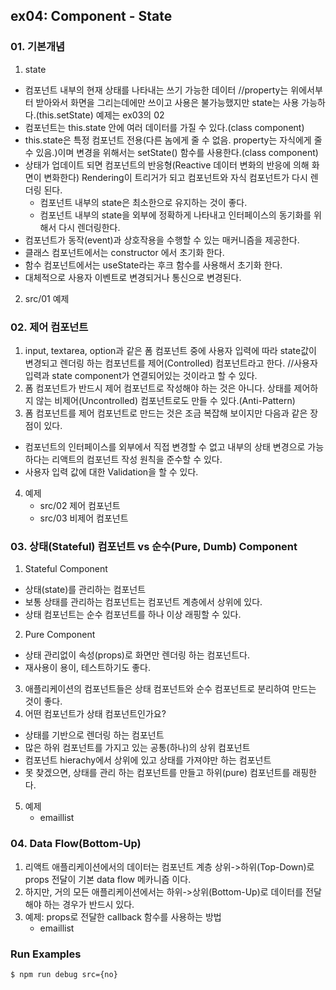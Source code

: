 ## ex04: Component - State


### 01. 기본개념
1.  state
   - 컴포넌트 내부의 현재 상태를 나타내는 쓰기 가능한 데이터      //property는 위에서부터 받아와서 화면을 그리는데에만 쓰이고 사용은 불가능했지만 state는 사용 가능하다.(this.setState) 예제는 ex03의 02
   - 컴포넌트는 this.state 안에 여러 데이터를 가질 수 있다.(class component)
   - this.state은 특정 컴포넌트 전용(다른 놈에게 줄 수 없음. property는 자식에게 줄 수 있음.)이며 변경을 위해서는 setState() 함수를 사용한다.(class component)
   - 상태가 업데이트 되면 컴포넌트의 반응형(Reactive 데이터 변화의 반응에 의해 화면이 변화한다) Rendering이 트리거가 되고 컴포넌트와 자식 컴포넌트가 다시 렌더링 된다.
      + 컴포넌트 내부의 state은 최소한으로 유지하는 것이 좋다.
      + 컴포넌트 내부의 state을 외부에 정확하게 나타내고 인터페이스의 동기화를 위해서 다시 렌더링한다.
   - 컴포넌트가 동작(event)과 상호작용을 수행할 수 있는 매커니즘을 제공한다.
   - 클래스 컴포넌트에서는 constructor 에서 초기화 한다.
   - 함수 컴포넌트에서는 useState라는 후크 함수를 사용해서 초기화 한다.
   - 대체적으로 사용자 이벤트로 변경되거나 통신으로 변경된다.
2. src/01 예제


### 02. 제어 컴포넌트
1.  input, textarea, option과 같은 폼 컴포넌트 중에 사용자 입력에 따라 state값이 변경되고 렌더링 하는 컴포넌트를 제어(Controlled) 컴포넌트라고 한다.  //사용자 입력과 state component가 연결되어있는 것이라고 할 수 있다.
2.  폼 컴포넌트가 반드시 제어 컴포넌트로 작성해야 하는 것은 아니다. 상태를 제어하지 않는 비제어(Uncontrolled) 컴포넌트로도 만들 수 있다.(Anti-Pattern)
3.  폼 컴포넌트를 제어 컴포넌트로 만드는 것은 조금 복잡해 보이지만 다음과 같은 장점이 있다.
   - 컴포넌트의 인터페이스를 외부에서 직접 변경할 수 없고 내부의 상태 변경으로 가능하다는 리액트의 컴포넌트 작성 원칙을 준수할 수 있다. 
   - 사용자 입력 값에 대한 Validation을 할 수 있다.
4. 예제
   - src/02 제어 컴포넌트
   - src/03 비제어 컴포넌트


### 03. 상태(Stateful) 컴포넌트 vs 순수(Pure, Dumb) Component
1.  Stateful Component
   - 상태(state)를 관리하는 컴포넌트
   - 보통 상태를 관리하는 컴포넌트는 컴포넌트 계층에서 상위에 있다.
   - 상태 컴포넌트는 순수 컴포넌트를 하나 이상 래핑할 수 있다.
2.  Pure Component
   - 상태 관리없이 속성(props)로 화면만 렌더링 하는 컴포넌트다.
   - 재사용이 용이, 테스트하기도 좋다.
3.  애플리케이션의 컴포넌트들은 상태 컴포넌트와 순수 컴포넌트로 분리하여 만드는 것이 좋다.
4.  어떤 컴포넌트가 상태 컴포넌트인가요?
   - 상태를 기반으로 렌더링 하는 컴포넌트
   - 많은 하위 컴포넌트를 가지고 있는 공통(하나)의 상위 컴포넌트
   - 컴포넌트 hierachy에서 상위에 있고 상태를 가져야만 하는 컴포넌트
   - 못 찾겠으면, 상태를 관리 하는 컴포넌트를 만들고 하위(pure) 컴포넌트를 래핑한다.
5. 예제
   - emaillist


### 04. Data Flow(Bottom-Up)
1. 리액트 애플리케이션에서의 데이터는 컴포넌트 계층 상위->하위(Top-Down)로 props 전달이 기본 data flow 메카니즘 이다.
2. 하지만, 거의 모든 애플리케이션에서는 하위->상위(Bottom-Up)로 데이터를 전달해야 하는 경우가 반드시 있다.
3. 예제: props로 전달한 callback 함수를 사용하는 방법
   - emaillist


### Run Examples
```bash
$ npm run debug src={no}
```